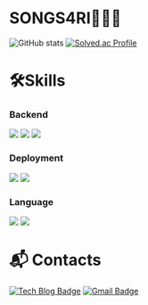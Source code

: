 # SONGS4RI🙈🙉🙊

![GitHub stats](https://github-readme-stats.vercel.app/api?username=SONGS4RI&show_icons=true&theme=radical)
[![Solved.ac Profile](http://mazassumnida.wtf/api/v2/generate_badge?boj=aoleejohn)](https://solved.ac/aoleejohn/)

# 🛠️Skills
### Backend
<img src="https://img.shields.io/badge/spring-6DB33F?style=for-the-badge&logo=spring&logoColor=white"></a>
<img src="https://img.shields.io/badge/spring_boot-6DB33F?style=for-the-badge&logo=springboot&logoColor=white"></a>
<img src="https://img.shields.io/badge/mysql-4479A1?style=for-the-badge&logo=mysql&logoColor=white"></a>

### Deployment
<img src="https://img.shields.io/badge/DOCKER-007396?style=for-the-badge&logo=DOCKER&logoColor=white"></a>
<img src="https://img.shields.io/badge/amazon_aws-232F3E?style=for-the-badge&logo=amazonaws&logoColor=white"></a>

### Language
<img src="https://img.shields.io/badge/JAVA-007396?style=for-the-badge&logo=java&logoColor=white"></a>
<img src="https://img.shields.io/badge/python-3776AB?style=for-the-badge&logo=python&logoColor=white"></a>

# :mailbox_with_mail: Contacts
[![Tech Blog Badge](http://img.shields.io/badge/-Tech%20blog-black?style=flat-square&logo=vercel)](https://songs4ri.vercel.app/)
[![Gmail Badge](https://img.shields.io/badge/Gmail-d14836?style=flat-square&logo=Gmail&logoColor=white&link=mailto:kimsh1691@gmail.com)](mailto:aoleejohn@gmail.com)
